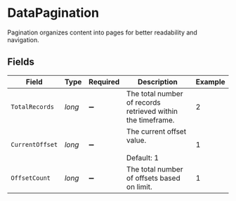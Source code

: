 # DataPagination

Pagination organizes content into pages for better readability and navigation.


## Fields

| Field                                                        | Type                                                         | Required                                                     | Description                                                  | Example                                                      |
| ------------------------------------------------------------ | ------------------------------------------------------------ | ------------------------------------------------------------ | ------------------------------------------------------------ | ------------------------------------------------------------ |
| `TotalRecords`                                               | *long*                                                       | :heavy_minus_sign:                                           | The total number of records retrieved within the timeframe.<br/> | 2                                                            |
| `CurrentOffset`                                              | *long*                                                       | :heavy_minus_sign:                                           | The current offset value. <br/><br/>Default: 1<br/>          | 1                                                            |
| `OffsetCount`                                                | *long*                                                       | :heavy_minus_sign:                                           | The total number of offsets based on limit.<br/>             | 1                                                            |